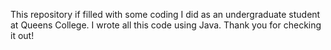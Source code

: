 This repository if filled with some coding I did as an undergraduate student at Queens College. I wrote all this code using Java. Thank you for checking it out!

